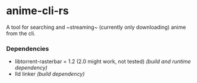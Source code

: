 # anime-cli-rs

A tool for searching and ~streaming~ (currently only downloading) anime from the cli.

### Dependencies
* libtorrent-rasterbar = 1.2 (2.0 might work, not tested) *(build and runtime dependency)*
* lld linker *(build dependency)*
